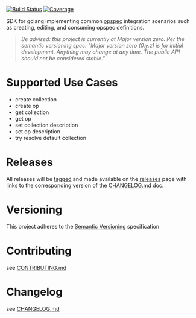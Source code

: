[![Build Status](https://travis-ci.org/opspec-io/sdk-golang.svg?branch=master)](https://travis-ci.org/opspec-io/sdk-golang)
[![Coverage](https://codecov.io/gh/opspec-io/sdk-golang/branch/master/graph/badge.svg)](https://codecov.io/gh/opspec-io/sdk-golang)

SDK for golang implementing common [opspec](http://opspec.io)
integration scenarios such as creating, editing, and consuming opspec
definitions.

> *Be advised: this project is currently at Major version zero. Per the
> semantic versioning spec: "Major version zero (0.y.z) is for initial
> development. Anything may change at any time. The public API should
> not be considered stable."*

# Supported Use Cases

- create collection
- create op
- get collection
- get op
- set collection description
- set op description
- try resolve default collection

# Releases

All releases will be
[tagged](https://github.com/opspec-io/sdk-golang/tags) and made
available on the
[releases](https://github.com/opspec-io/sdk-golang/releases) page with
links to the corresponding version of the [CHANGELOG.md](CHANGELOG.md)
doc.

# Versioning

This project adheres to the [Semantic Versioning](http://semver.org/)
specification

# Contributing

see [CONTRIBUTING.md](CONTRIBUTING.md)

# Changelog

see [CHANGELOG.md](CHANGELOG.md)
